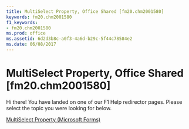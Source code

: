 ```yaml
---
title: MultiSelect Property, Office Shared [fm20.chm2001580]
keywords: fm20.chm2001580
f1_keywords:
- fm20.chm2001580
ms.prod: office
ms.assetid: 6d2d3b8c-a0f3-4a6d-b29c-5f44c78584e2
ms.date: 06/08/2017
---
```



# MultiSelect Property, Office Shared [fm20.chm2001580]

Hi there! You have landed on one of our F1 Help redirector pages. Please select the topic you were looking for below.

[MultiSelect Property (Microsoft Forms)](http://msdn.microsoft.com/library/4c8102d4-abbb-a7f7-8dd3-0a0695752fa8%28Office.15%29.aspx)

